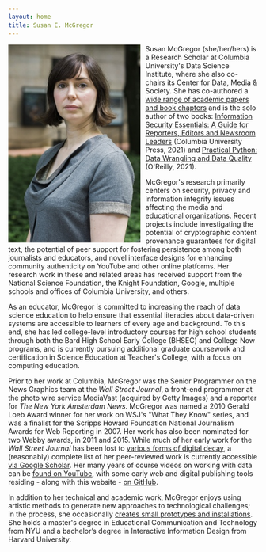 ```yaml
---
layout: home
title: Susan E. McGregor
---
```


<div> 
<img src="images/McGregor.Susan_.jpg" style="float:left;text-align:top;padding-right:10px;" /><p>Susan McGregor (she/her/hers) is a Research Scholar at Columbia University's Data Science Institute, where she also co-chairs its Center for Data, Media & Society. She has co-authored a <a href="https://scholar.google.com/citations?hl=en&user=B8eR9FIAAAAJ&view_op=list_works&sortby=pubdate" target="_blank|">wide range of academic papers and book chapters</a> and is the solo author of two books: <a href="https://cup.columbia.edu/book/information-security-essentials/9780231192330" target="_blank|">Information Security Essentials: A Guide for Reporters, Editors and Newsroom Leaders</a> (Columbia University Press, 2021) and <a href="https://www.oreilly.com/library/view/practical-python-data/9781492091493/" target="_blank|">Practical Python: Data Wrangling and Data Quality</a> (O'Reilly, 2021).</p>
</div>

McGregor's research primarily centers on security, privacy and information integrity issues affecting the media and educational organizations. Recent projects include investigating the potential of cryptographic content provenance guarantees for digital text, the potential of peer support for fostering persistence among both journalists and educators, and novel interface designs for enhancing community authenticity on YouTube and other online platforms.  Her research work in these and related areas has received support from the National Science Foundation, the Knight Foundation, Google, multiple schools and offices of Columbia University, and others.

As an educator, McGregor is committed to increasing the reach of data science education to help ensure that essential literacies about data-driven systems are accessible to learners of every age and background. To this end, she has led college-level introductory courses for high school students through both the Bard High School Early College (BHSEC) and College Now programs, and is currently pursuing additional graduate coursework and certification in Science Education at Teacher's College, with a focus on computing education.

Prior to her work at Columbia, McGregor was the Senior Programmer on the News Graphics team at the *Wall Street Journal*, a front-end programmer at the photo wire service MediaVast (acquired by Getty Images) and a reporter for *The New York Amsterdam News*. McGregor was named a 2010 Gerald Loeb Award winner for her work on WSJ's "What They Know" series, and was a finalist for the Scripps Howard Foundation National Journalism Awards for Web Reporting in 2007. Her work has also been nominated for two Webby awards, in 2011 and 2015.  While much of her early work for the *Wall Street Journal* has been lost to [various forms of digital decay](https://www.theatlantic.com/technology/archive/2015/10/raiders-of-the-lost-web/409210/), a (reasonably) complete list of her peer-reviewed work is currently accessible [via Google Scholar](https://scholar.google.com/citations?user=B8eR9FIAAAAJ&hl=en). Her many years of course videos on working with data can be [found on YouTube](https://www.youtube.com/c/susanemcgdata), with some early web and digital publishing tools residing - along with this website - [on GitHub](https://github.com/susanemcg).
 
In addition to her technical and academic work, McGregor enjoys using artistic methods to generate new approaches to technological challenges; in the process, she occasionally [creates small prototypes and installations](https://susanemcgregor.com/research.html). She holds a master's degree in Educational Communication and Technology from NYU and a bachelor’s degree in Interactive Information Design from Harvard University.


